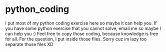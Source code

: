 # python_coding
I put most of my python coding exercise here so maybe it can help you.
If you have some python exercise that you cannot solve, email me so maybe I can help you :)
Feel free to copy those coding, because knowledge is free for all.
For the question, I put inside those files. Sorry cuz im lazy too separate those files XD
